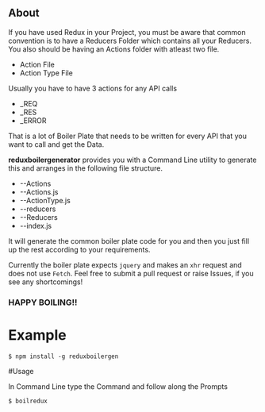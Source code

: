 ## About


If you have used Redux in your Project, you must be aware that common convention is
to have a Reducers Folder which contains all your Reducers.
You also should be having an Actions folder with atleast two file.

* Action File
* Action Type File

Usually you have to have 3 actions for any API calls

* <ACTION>_REQ
* <ACTION>_RES
* <ACTION>_ERROR

That is a lot of Boiler Plate that needs to be written for every API that you want to call
and get the Data.

**reduxboilergenerator** provides you with a Command Line utility to generate this and arranges
in the following file structure.

* --Actions
*  --<actionname>Actions.js
*  --<actionname>ActionType.js
* --reducers
*  --<actionname>Reducers
*    --index.js

It will generate the common boiler plate code for you and then you just fill up the rest according to your 
requirements.

Currently the boiler plate expects `jquery` and makes an `xhr` request and does not use `Fetch`.
Feel free to submit a pull request or raise Issues, if you see any shortcomings!

### HAPPY BOILING!!

# Example

```
$ npm install -g reduxboilergen
```

#Usage

In Command Line type the Command and follow along the Prompts

```
$ boilredux
```